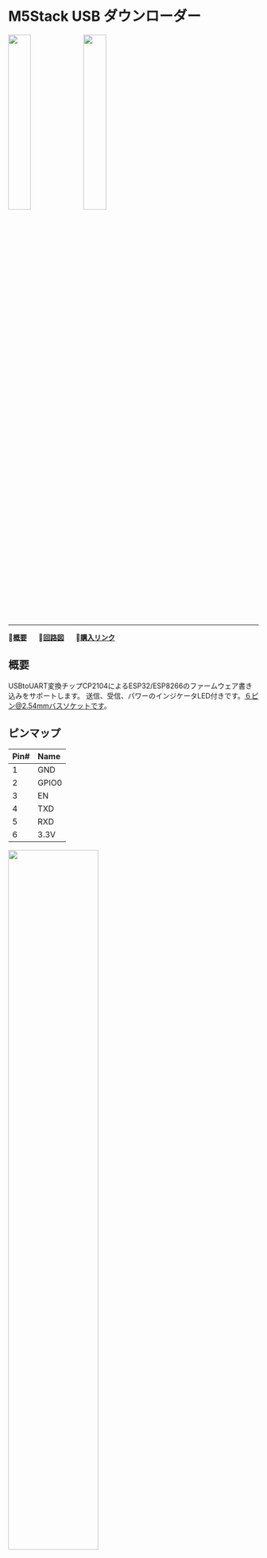 # M5Stack USB ダウンローダー

<img src="assets/img/product_pics/tool/usb_downloader_01.png" width="30%" height="30%"><img src="assets/img/product_pics/tool/usb_downloader_02.png" width="30%" height="30%">

***

:memo:**[概要](#概要)**&nbsp;&nbsp;&nbsp;&nbsp;&nbsp;&nbsp;:electric_plug:**[回路図](#回路図)**&nbsp;&nbsp;&nbsp;&nbsp;&nbsp;&nbsp;🛒**[購入リンク](https://www.aliexpress.com/item/M5Stack-USB-TTL-UART-Serial-Adapter-Micro-controller-6PIN-Auto-Downloader-Type-C-USB/32874729163.html)**

## 概要

USBtoUART変換チップCP2104によるESP32/ESP8266のファームウェア書き込みをサポートします。
送信、受信、パワーのインジケータLED付きです。６ピン@2.54mmバスソケットです。

## ピンマップ

| Pin# | Name  |
|:-----|:------|
| 1    | GND   |
| 2    | GPIO0 |
| 3    | EN    |
| 4    | TXD   |
| 5    | RXD   |
| 6    | 3.3V  |

<img src="assets/img/product_pics/tool/usb_downloader_03.png"  width="60%" height="60%">

### メモ

M5Stack USB Downloaderには、他のアプリケーション用に2つの予約済みピン（RTS、DTR）があります。

## パッケージ内容

- 1x M5Stack USB Downloader

## 関連リンク

- [ユーザーズガイド](https://github.com/watson8544/M5Stack-UserGuide/blob/master/TOOLS_DOCS/M5Stack-USB-Downloader-UserGuide.md)

## 回路図

<img src="assets/img/product_pics/tool/usb_downloader_sch.png">